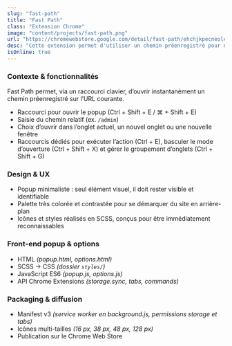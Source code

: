 ```yaml
---
slug: "fast-path"
title: "Fast Path"
class: "Extension Chrome"
image: "content/projects/fast-path.png"
url: "https://chromewebstore.google.com/detail/fast-path/ehchjkpecneoleoglbiemoeaaocohgia"
desc: "Cette extension permet d'utiliser un chemin préenregistré pour naviguer plus rapidement sur un site web, via un raccourci clavier."
isOnline: true
---
```

### Contexte & fonctionnalités  
Fast Path permet, via un raccourci clavier, d’ouvrir instantanément un chemin préenregistré sur l’URL courante.  
- Raccourci pour ouvrir le popup (Ctrl + Shift + E / ⌘ + Shift + E)  
- Saisie du chemin relatif (ex. `/admin`)  
- Choix d’ouvrir dans l’onglet actuel, un nouvel onglet ou une nouvelle fenêtre  
- Raccourcis dédiés pour exécuter l’action (Ctrl + E), basculer le mode d’ouverture (Ctrl + Shift + X) et gérer le groupement d’onglets (Ctrl + Shift + G) 

### Design & UX  
- Popup minimaliste : seul élément visuel, il doit rester visible et identifiable  
- Palette très colorée et contrastée pour se démarquer du site en arrière-plan  
- Icônes et styles réalisés en SCSS, conçus pour être immédiatement reconnaissables  

<!--STACK-->

### Front-end popup & options
- HTML *(popup.html, options.html)* 
- SCSS → CSS *(dossier `styles/`)*
- JavaScript ES6 *(popup.js, options.js)*
- API Chrome Extensions *(storage.sync, tabs, commands)*
### Packaging & diffusion
- Manifest v3 *(service worker en background.js, permissions storage et tabs)*
- Icônes multi-tailles *(16 px, 38 px, 48 px, 128 px)* 
- Publication sur le Chrome Web Store 
